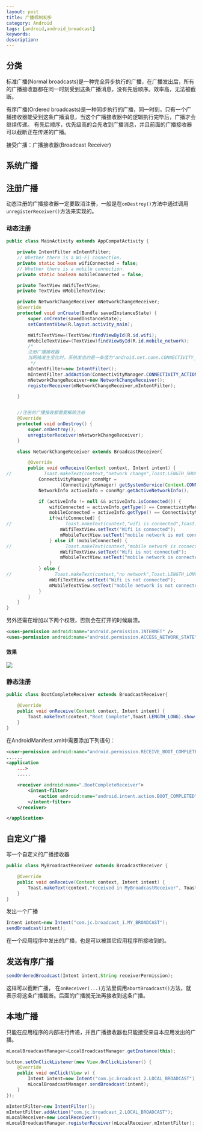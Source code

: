 ```yaml
---
layout: post
title: 广播机制初步
category: Android
tags: [android,android_broadcast]
keywords:
description:
---
```


## 分类

标准广播(Normal broadcasts)是一种完全异步执行的广播，在广播发出后，所有的广播接收器都在同一时刻受到这条广播消息，没有先后顺序。效率高，无法被截断。

有序广播(Ordered broadcasts)是一种同步执行的广播，同一时刻，只有一个广播接收器能受到这条广播消息，当这个广播接收器中的逻辑执行完毕后，广播才会继续传递。
有先后顺序，优先级高的会先收到广播消息，并且前面的广播接收器可以截断正在传递的广播。

接受广播：广播接收器(Broadcast Receiver)

## 系统广播


## 注册广播

动态注册的广播接收器一定要取消注册，一般是在`onDestroy()`方法中通过调用`unregisterReceiver()`方法来实现的。

### 动态注册

```java
public class MainActivity extends AppCompatActivity {

    private IntentFilter mIntentFilter;
    // Whether there is a Wi-Fi connection.
    private static boolean wifiConnected = false;
    // Whether there is a mobile connection.
    private static boolean mobileConnected = false;

    private TextView mWifiTextView;
    private TextView mMobileTextView;

    private NetworkChangeReceiver mNetworkChangeReceiver;
    @Override
    protected void onCreate(Bundle savedInstanceState) {
        super.onCreate(savedInstanceState);
        setContentView(R.layout.activity_main);

        mWifiTextView=(TextView)findViewById(R.id.wifi);
        mMobileTextView=(TextView)findViewById(R.id.mobile_network);
        /*
        注册广播接收器
        当网络发生变化时，系统发出的是一条值为"android.net.conn.CONNECTIVITY_CHANGE"的广播消息
         */
        mIntentFilter=new IntentFilter();
        mIntentFilter.addAction(ConnectivityManager.CONNECTIVITY_ACTION);
        mNetworkChangeReceiver=new NetworkChangeReceiver();
        registerReceiver(mNetworkChangeReceiver,mIntentFilter);

    }


    //注册的广播接收都需要解除注册
    @Override
    protected void onDestroy() {
        super.onDestroy();
        unregisterReceiver(mNetworkChangeReceiver);
    }

    class NetworkChangeReceiver extends BroadcastReceiver{

        @Override
        public void onReceive(Context context, Intent intent) {
//            Toast.makeText(context,"network change",Toast.LENGTH_SHORT).show();
            ConnectivityManager connMgr =
                    (ConnectivityManager) getSystemService(Context.CONNECTIVITY_SERVICE);
            NetworkInfo activeInfo = connMgr.getActiveNetworkInfo();

            if (activeInfo != null && activeInfo.isConnected()) {
                wifiConnected = activeInfo.getType() == ConnectivityManager.TYPE_WIFI;
                mobileConnected = activeInfo.getType() == ConnectivityManager.TYPE_MOBILE;
                if(wifiConnected) {
//                    Toast.makeText(context,"wifi is connected",Toast.LENGTH_LONG).show();
                    mWifiTextView.setText("Wifi is connected");
                    mMobileTextView.setText("mobile network is not connected");
                } else if (mobileConnected) {
//                    Toast.makeText(context,"mobile network is connected",Toast.LENGTH_LONG).show();
                    mWifiTextView.setText("Wifi is not connected");
                    mMobileTextView.setText("mobile network is connected");
                }
            } else {
//                Toast.makeText(context,"no network",Toast.LENGTH_LONG).show();
                mWifiTextView.setText("Wifi is not connected");
                mMobileTextView.setText("mobile network is not connected");
            }
        }
    }
}
```

另外还需在增加以下两个权限，否则会在打开的时候崩溃。

```xml
<uses-permission android:name="android.permission.INTERNET" />
<uses-permission android:name="android.permission.ACCESS_NETWORK_STATE" />
```

#### 效果

![](assets/img/posts/broadcast_network_connectivity.gif)


### 静态注册

```java
public class BootCompleteReceiver extends BroadcastReceiver{

    @Override
    public void onReceive(Context context, Intent intent) {
        Toast.makeText(context,"Boot Complete",Toast.LENGTH_LONG).show();
    }
}
```

在AndroidManifest.xml中需要添加下列语句：

```xml
<user-permission android:name="android.permission.RECEIVE_BOOT_COMPLETED"/>
......
<application
	...>
	.....

    <receiver android:name=".BootCompleteReceiver">
        <intent-filter>
            <action android:name="android.intent.action.BOOT_COMPLETED"/>
        </intent-filter>
    </receiver>

</application>
```


## 自定义广播
写一个自定义的广播接收器

```java
public class MyBroadcastReceiver extends BroadcastReceiver {

    @Override
    public void onReceive(Context context, Intent intent) {
        Toast.makeText(context,"received in MyBroadcastReceiver", Toast.LENGTH_LONG).show();
    }
}
```
发出一个广播

```java
Intent intent=new Intent("com.jc.broadcast_1.MY_BROADCAST");
sendBroadcast(intent);
```

在一个应用程序中发出的广播，也是可以被其它应用程序所接收到的。

## 发送有序广播

```java
sendOrderedBroadcast(Intent intent,String receiverPermission);
```

这样可以截断广播，
在`onReceiver(...)`方法里调用`abortBroadcast()`方法，就表示将这条广播截断。后面的广播就无法再接收到这条广播。

## 本地广播

只能在应用程序的内部进行传递，并且广播接收器也只能接受来自本应用发出的广播。


```java
mLocalBroadcastManager=LocalBroadcastManager.getInstance(this);

button.setOnClickListener(new View.OnClickListener() {
    @Override
    public void onClick(View v) {
        Intent intent=new Intent("com.jc.broadcast_2.LOCAL_BROADCAST");
        mLocalBroadcastManager.sendBroadcast(intent);
    }
});

mIntentFilter=new IntentFilter();
mIntentFilter.addAction("com.jc.broadcast_2.LOCAL_BROADCAST");
mLocalReceiver=new LocalReceiver();
mLocalBroadcastManager.registerReceiver(mLocalReceiver,mIntentFilter);
```
